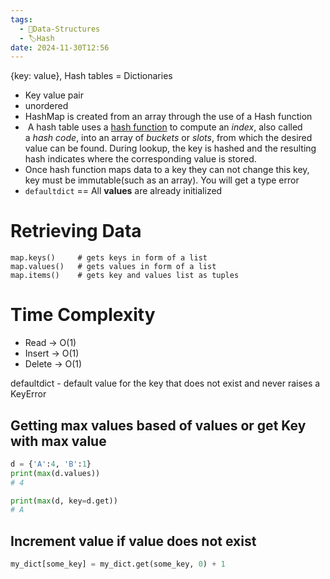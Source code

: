 ```yaml
---
tags:
  - 🌳Data-Structures
  - 🏷️Hash
date: 2024-11-30T12:56
---
```

{key: value}, Hash tables = Dictionaries 
* Key value pair 
* unordered 
* HashMap is created from an array through the use of a Hash function
*  A hash table uses a [hash function](https://en.wikipedia.org/wiki/Hash_function "Hash function") to compute an _index_, also called a _hash code_, into an array of _buckets_ or _slots_, from which the desired value can be found. During lookup, the key is hashed and the resulting hash indicates where the corresponding value is stored.
* Once hash function maps data to a key they can not change this key, key must be immutable(such as an array). You will get a type error 
* `defaultdict` == All **values** are already initialized

# Retrieving Data
``` python3
map.keys()     # gets keys in form of a list
map.values()   # gets values in form of a list
map.items()    # gets key and values list as tuples
```

# Time Complexity
* Read  -> O(1)
* Insert  -> O(1)
* Delete -> O(1)

defaultdict - default value for the key that does not exist and never raises a KeyError

## Getting max values based of values or get Key with max value
``` python
d = {'A':4, 'B':1}
print(max(d.values))
# 4

print(max(d, key=d.get))
# A
```

## Increment value if value does not exist 
``` python
my_dict[some_key] = my_dict.get(some_key, 0) + 1
```



